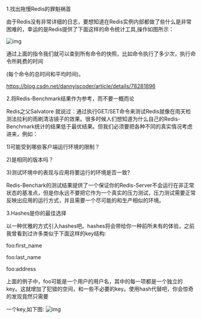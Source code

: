 1.找出拖慢Redis的罪魁祸首

由于Redis没有非常详细的日志，要想知道在Redis实例内部都做了些什么是非常困难的，幸运的是Redis提供了下面这样的命令统计工具,操作如图所示：

![img](https://img-blog.csdn.net/20171019133056170?watermark/2/text/aHR0cDovL2Jsb2cuY3Nkbi5uZXQvRGFubnlJc0NvZGVy/font/5a6L5L2T/fontsize/400/fill/I0JBQkFCMA==/dissolve/70/gravity/Center)

通过上面的指令我们就可以查到所有命令的快照，比如命令执行了多少次，执行命令所耗费的时间

(每个命令的总时间和平均时间)。


https://blog.csdn.net/dannyiscoder/article/details/78281896



2.将Redis-Benchmark结果作为参考，而不要一概而论

Redis之父Salvatore 就说过：通过执行GET/SET命令来测试Redis就像在雨天检测法拉利的雨刷清洁镜子的效果。很多时候人们想知道为什么自己的Redis-Benchmark统计的结果低于最优结果。但我们必须要把各种不同的真实情况考虑进来，例如：

1)可能受到哪些客户端运行环境的限制？

2)是相同的版本吗？

3)测试环境中的表现与应用将要运行的环境是否一致?

Redis-Benchark的测试结果提供了一个保证你的Redis-Server不会运行在非正常状态的基准点，但是你永远不要把它作为一个真实的压力测试，压力测试需要正常反映出应用的运行方式，并且需要一个尽可能的和生产相似的环境。
 

3.Hashes是你的最佳选择

以一种优雅的方式引入hashes吧。hashes将会带给你一种前所未有的体验，之前我曾看到过许多类似于下面这样的key结构:

foo:first_name

foo:last_name

foo:address

上面的例子中，foo可能是一个用户的用户名，其中的每一项都是一个独立的key。这就增加了犯错的空间，和一些不必要的key。使用hash代替吧，你会惊奇的发现竟然只需要

一个key,如下图:
![img](https://img-blog.csdn.net/20171019140612096?watermark/2/text/aHR0cDovL2Jsb2cuY3Nkbi5uZXQvRGFubnlJc0NvZGVy/font/5a6L5L2T/fontsize/400/fill/I0JBQkFCMA==/dissolve/70/gravity/Center)

